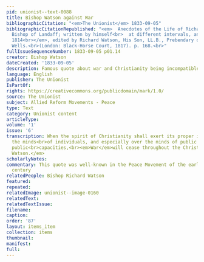 ```yaml
---
pid: unionist--text-0088
title: Bishop Watson against War
bibliographicCitation: "<em>The Unionist</em> 1833-09-05"
bibliographicCitationRepublished: "<em>  Anecdotes of the Life of Richard Watson,
  Bishop of Landaff; written by himself<br>  at different intervals, and revised in
  1814<br></em>, edited by Richard Watson, His Son, LL.B., Prebendary of Landaff and
  Wells.<br>(London: Black-Horse Court, 1817). p. 168.<br>"
fullIssueSequenceNumber: 1833-09-05 p01.14
creator: Bishop Watson
dateCreated: '1833-09-05'
description: Famous quote about war and Christianity being incompatible
language: English
publisher: The Unionist
IsPartOf: 
rights: https://creativecommons.org/publicdomain/mark/1.0/
source: The Unionist
subject: Allied Reform Movements - Peace
type: Text
category: Unionist content
articleType: 
volume: '1'
issue: '6'
transcription: When the spirit of Christianity shall exert its proper influence over
  the minds<br>of individuals, and especially over the minds of public men in their
  public<br>capacities,<br><em>War</em>will cease throughout the Christian World.—<br><em>Bishop
  Watson.</em>
scholarlyNotes: 
commentary: This quote was well-known in the Peace Movement of the early nineteenth
  century
relatedPeople: Bishop Richard Watson
featured: 
repeated: 
relatedImage: unionist--image-0160
relatedText: 
relatedTextIssue: 
filename: 
caption: 
order: '87'
layout: items_item
collection: items
thumbnail: 
manifest: 
full: 
---
```

